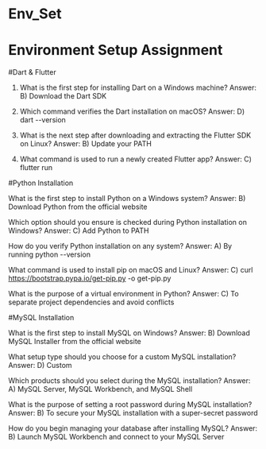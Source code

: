 # Env_Set

# Environment Setup Assignment

#Dart & Flutter

1. What is the first step for installing Dart on a Windows machine?
Answer:
B) Download the Dart SDK


2. Which command verifies the Dart installation on macOS?
Answer:
D) dart --version


3. What is the next step after downloading and extracting the Flutter SDK on Linux?
Answer:
B) Update your PATH


4. What command is used to run a newly created Flutter app?
Answer:
C) flutter run


#Python Installation

What is the first step to install Python on a Windows system?
Answer:
B) Download Python from the official website


Which option should you ensure is checked during Python installation on Windows?
Answer:
C) Add Python to PATH


How do you verify Python installation on any system?
Answer:
A) By running python --version


What command is used to install pip on macOS and Linux?
Answer:
C) curl https://bootstrap.pypa.io/get-pip.py -o get-pip.py


What is the purpose of a virtual environment in Python?
Answer:
C) To separate project dependencies and avoid conflicts


#MySQL Installation

What is the first step to install MySQL on Windows?
Answer:
B) Download MySQL Installer from the official website


What setup type should you choose for a custom MySQL installation?
Answer:
D) Custom

Which products should you select during the MySQL installation?
Answer:
A) MySQL Server, MySQL Workbench, and MySQL Shell


What is the purpose of setting a root password during MySQL installation?
Answer:
B) To secure your MySQL installation with a super-secret password


How do you begin managing your database after installing MySQL?
Answer:
B) Launch MySQL Workbench and connect to your MySQL Server
